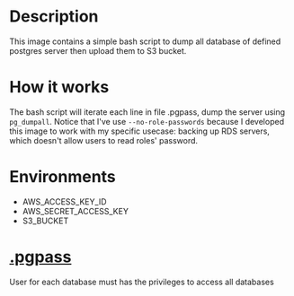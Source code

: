 # Description
This image contains a simple bash script to dump all database of defined postgres server then upload them to S3 bucket.

# How it works
The bash script will iterate each line in file .pgpass, dump the server using `pg_dumpall`. Notice that I've use `--no-role-passwords` because I developed this image to work with my specific usecase: backing up RDS servers, which doesn't allow users to read roles' password.

# Environments
- AWS_ACCESS_KEY_ID
- AWS_SECRET_ACCESS_KEY
- S3_BUCKET

# [.pgpass](https://www.postgresql.org/docs/9.3/libpq-pgpass.html)
User for each database must has the privileges to access all databases

